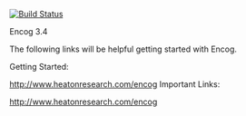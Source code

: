[![Build Status](https://travis-ci.org/encog/encog-java-core.svg?branch=master)](https://travis-ci.org/encog/encog-java-core)

Encog 3.4

The following links will be helpful getting started with Encog.

Getting Started:

http://www.heatonresearch.com/encog
Important Links:

http://www.heatonresearch.com/encog